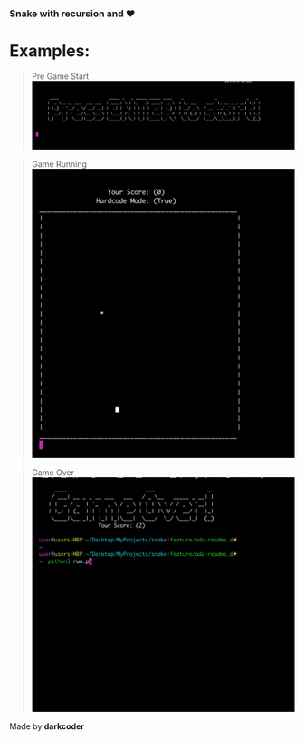 ### Snake with recursion and ❤️

# Examples:

> Pre Game Start
![Pre Game](https://raw.githubusercontent.com/DarkCode01/ascii-snake/develop/doc/snapshots/pre-start.png "")

> Game Running
![Game Running](https://raw.githubusercontent.com/DarkCode01/ascii-snake/develop/doc/snapshots/game.png "")

>Game Over
![Game Over](https://raw.githubusercontent.com/DarkCode01/ascii-snake/develop/doc/snapshots/game-over.png "")

Made by **darkcoder**
